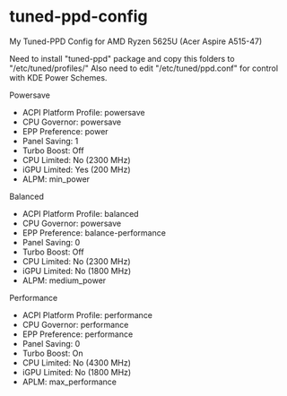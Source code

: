 # tuned-ppd-config
My Tuned-PPD Config for AMD Ryzen 5625U (Acer Aspire A515-47)

Need to install "tuned-ppd" package and copy this folders to "/etc/tuned/profiles/"
Also need to edit "/etc/tuned/ppd.conf" for control with KDE Power Schemes.

Powersave
- ACPI Platform Profile: powersave
- CPU Governor: powersave
- EPP Preference: power
- Panel Saving: 1
- Turbo Boost: Off
- CPU Limited: No (2300 MHz)
- iGPU Limited: Yes (200 MHz)
- ALPM: min_power

Balanced
- ACPI Platform Profile: balanced
- CPU Governor: powersave
- EPP Preference: balance-performance
- Panel Saving: 0
- Turbo Boost: Off
- CPU Limited: No (2300 MHz)
- iGPU Limited: No (1800 MHz)
- ALPM: medium_power

Performance
- ACPI Platform Profile: performance
- CPU Governor: performance
- EPP Preference: performance
- Panel Saving: 0
- Turbo Boost: On
- CPU Limited: No (4300 MHz)
- iGPU Limited: No (1800 MHz)
- APLM: max_performance
